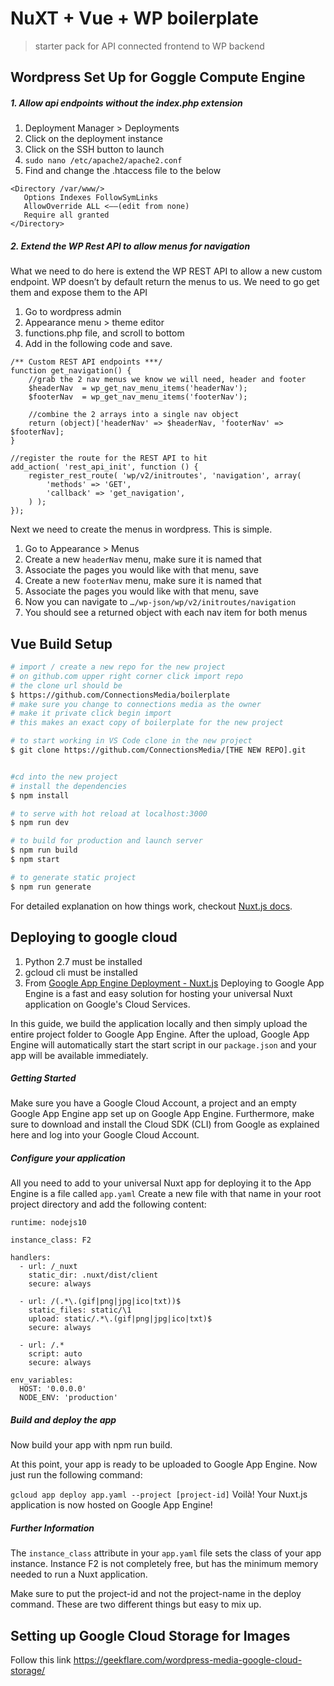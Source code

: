 # NuXT + Vue + WP boilerplate

> starter pack for API connected frontend to WP backend

## Wordpress Set Up for Goggle Compute Engine

##### 1. Allow api endpoints without the index.php extension

1. Deployment Manager > Deployments
2. Click on the deployment instance
3. Click on the SSH button to launch
4. `sudo nano /etc/apache2/apache2.conf`
5. Find and change the .htaccess file to the below

```
<Directory /var/www/>
   Options Indexes FollowSymLinks
   AllowOverride ALL <——(edit from none)
   Require all granted
</Directory>
```


##### 2. Extend the WP Rest API to allow menus for navigation
What we need to do here is extend the WP REST API to allow a new custom endpoint. WP doesn’t by default return the menus to us. We need to go get them and expose them to the API
1. Go to wordpress admin
2. Appearance menu > theme editor
3. functions.php file, and scroll to bottom
4. Add in the following code and save.
```
/** Custom REST API endpoints ***/
function get_navigation() {
	//grab the 2 nav menus we know we will need, header and footer
	$headerNav 	= wp_get_nav_menu_items('headerNav');
	$footerNav	= wp_get_nav_menu_items('footerNav');
	
	//combine the 2 arrays into a single nav object
	return (object)['headerNav' => $headerNav, 'footerNav' => $footerNav];
}

//register the route for the REST API to hit
add_action( 'rest_api_init', function () {
    register_rest_route( 'wp/v2/initroutes', 'navigation', array(
        'methods' => 'GET',
        'callback' => 'get_navigation',
    ) );
});
```

Next we need to create the menus in wordpress. This is simple.
1. Go to Appearance > Menus
2. Create a new `headerNav` menu, make sure it is named that
3. Associate the pages you would like with that menu, save
4. Create a new `footerNav` menu, make sure it is named that
5. Associate the pages you would like with that menu, save
6. Now you can navigate to `…/wp-json/wp/v2/initroutes/navigation`
7. You should see a returned object with each nav item for both menus


## Vue Build Setup

``` bash
# import / create a new repo for the new project
# on github.com upper right corner click import repo
# the clone url should be
$ https://github.com/ConnectionsMedia/boilerplate
# make sure you change to connections media as the owner
# make it private click begin import
# this makes an exact copy of boilerplate for the new project

# to start working in VS Code clone in the new project
$ git clone https://github.com/ConnectionsMedia/[THE NEW REPO].git


#cd into the new project
# install the dependencies
$ npm install

# to serve with hot reload at localhost:3000
$ npm run dev

# to build for production and launch server
$ npm run build
$ npm start

# to generate static project
$ npm run generate
```

For detailed explanation on how things work, checkout [Nuxt.js docs](https://nuxtjs.org).


## Deploying to google cloud
1. Python 2.7 must be installed
2. gcloud cli must be installed
3. From [Google App Engine Deployment - Nuxt.js](https://nuxtjs.org/faq/appengine-deployment/)
Deploying to Google App Engine is a fast and easy solution for hosting your universal Nuxt application on Google's Cloud Services.

In this guide, we build the application locally and then simply upload the entire project folder to Google App Engine. After the upload, Google App Engine will automatically start the start script in our `package.json` and your app will be available immediately.

##### Getting Started
Make sure you have a Google Cloud Account, a project and an empty Google App Engine app set up on Google App Engine. Furthermore, make sure to download and install the Cloud SDK (CLI) from Google as explained here and log into your Google Cloud Account.

##### Configure your application
All you need to add to your universal Nuxt app for deploying it to the App Engine is a file called `app.yaml` Create a new file with that name in your root project directory and add the following content:

```
runtime: nodejs10

instance_class: F2

handlers:
  - url: /_nuxt
    static_dir: .nuxt/dist/client
    secure: always

  - url: /(.*\.(gif|png|jpg|ico|txt))$
    static_files: static/\1
    upload: static/.*\.(gif|png|jpg|ico|txt)$
    secure: always

  - url: /.*
    script: auto
    secure: always

env_variables:
  HOST: '0.0.0.0'
  NODE_ENV: 'production'
```

##### Build and deploy the app
Now build your app with npm run build.

At this point, your app is ready to be uploaded to Google App Engine. Now just run the following command:

`gcloud app deploy app.yaml --project [project-id]`
Voilà! Your Nuxt.js application is now hosted on Google App Engine!

##### Further Information
The `instance_class` attribute in your `app.yaml` file sets the class of your app instance. Instance F2 is not completely free, but has the minimum memory needed to run a Nuxt application.

Make sure to put the project-id and not the project-name in the deploy command. These are two different things but easy to mix up.


## Setting up Google Cloud Storage for Images
Follow this link https://geekflare.com/wordpress-media-google-cloud-storage/